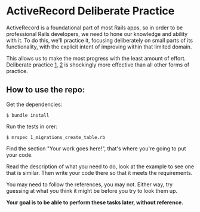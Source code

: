 ActiveRecord Deliberate Practice
================================

ActiveRecord is a foundational part of most Rails apps, so in order to be professional Rails developers,
we need to hone our knowledge and ability with it. To do this, we'll practice it, focusing deliberately
on small parts of its functionality, with the explicit intent of improving within that limited domain.

This allows us to make the most progress with the least amount of effort.
Deliberate practice [1](http://calnewport.com/blog/2010/01/06/the-grandmaster-in-the-corner-office-what-the-study-of-chess-experts-teaches-us-about-building-a-remarkable-life/),
[2](http://calnewport.com/blog/2010/01/06/the-grandmaster-in-the-corner-office-what-the-study-of-chess-experts-teaches-us-about-building-a-remarkable-life/)
is shockingly more effective than all other forms of practice.


How to use the repo:
--------------------

Get the dependencies:

```
$ bundle install
```

Run the tests in orer:

```
$ mrspec 1_migrations_create_table.rb
```

Find the section "Your work goes here!", that's where you're going to
put your code.

Read the description of what you need to do, look at the example to see
one that is similar. Then write your code there so that it meets the requirements.

You may need to follow the references, you may not.
Either way, try guessing at what
you think it might be before you try to look them up.

**Your goal is to be able to perform these tasks later, without reference.**
